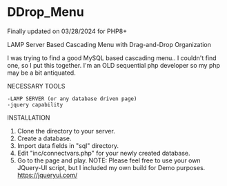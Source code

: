 # DDrop_Menu
Finally updated on 03/28/2024 for PHP8+

LAMP Server Based Cascading Menu with Drag-and-Drop Organization


I was trying to find a good MySQL based cascading menu..  I couldn't find one, so I put this together.
I'm an OLD sequential php developer so my php may be a bit antiquated.

NECESSARY TOOLS

	-LAMP SERVER (or any database driven page)
	-jquery capability

	
INSTALLATION

1. Clone the directory to your server.
2. Create a database.
3. Import data fields in "sql" directory.
4. Edit "inc/connectvars.php" for your newly created database.
5. Go to the page and play.
	NOTE:  Please feel free to use your own JQuery-UI script, but I included my own build for Demo purposes.
			https://jqueryui.com/
